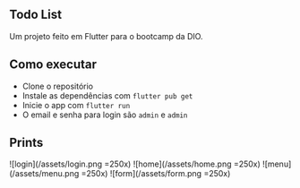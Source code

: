 ## Todo List
Um projeto feito em Flutter para o bootcamp da DIO.

## Como executar
- Clone o repositório
- Instale as dependências com `flutter pub get`
- Inicie o app com `flutter run`
- O email e senha para login são `admin` e `admin`

## Prints
![login](/assets/login.png =250x)
![home](/assets/home.png =250x)
![menu](/assets/menu.png =250x)
![form](/assets/form.png =250x)